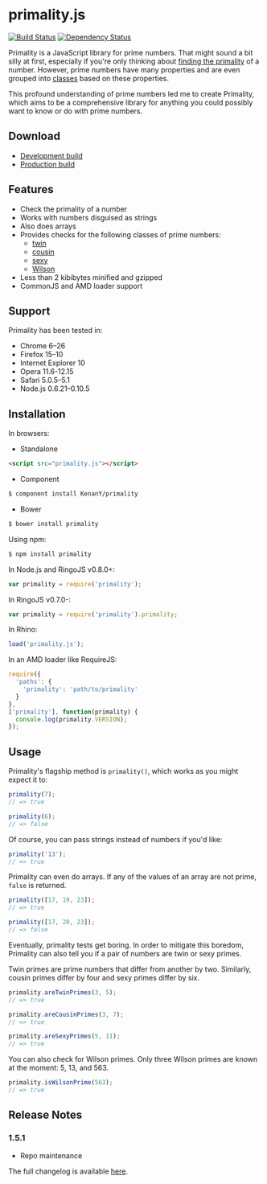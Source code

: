 # primality.js

[![Build Status](https://travis-ci.org/KenanY/primality.png)](https://travis-ci.org/KenanY/primality)
[![Dependency Status](https://gemnasium.com/KenanY/primality.png)](https://gemnasium.com/KenanY/primality)

Primality is a JavaScript library for prime numbers. That might sound a bit
silly at first, especially if you're only thinking about
[finding the primality](https://en.wikipedia.org/wiki/Primality_test) of a
number. However, prime numbers have many properties and are even grouped
into [classes](https://en.wikipedia.org/wiki/Template:Prime_number_classes)
based on these properties.

This profound understanding of prime numbers led me to create Primality, which
aims to be a comprehensive library for anything you could possibly want to know
or do with prime numbers.

## Download

  * [Development build](https://raw.github.com/KenanY/primality/1.5.1/dist/primality.js)
  * [Production build](https://raw.github.com/KenanY/primality/1.5.1/dist/primality.min.js)

## Features

  - Check the primality of a number
  - Works with numbers disguised as strings
  - Also does arrays
  - Provides checks for the following classes of prime numbers:
    - [twin](https://en.wikipedia.org/wiki/Twin_prime)
    - [cousin](https://en.wikipedia.org/wiki/Cousin_prime)
    - [sexy](https://en.wikipedia.org/wiki/Sexy_prime)
    - [Wilson](https://en.wikipedia.org/wiki/Wilson_prime)
  - Less than 2 kibibytes minified and gzipped
  - CommonJS and AMD loader support

## Support

Primality has been tested in:

  - Chrome 6–26
  - Firefox 15–10
  - Internet Explorer 10
  - Opera 11.6-12.15
  - Safari 5.0.5–5.1
  - Node.js 0.6.21–0.10.5

## Installation

In browsers:

- Standalone
``` html
<script src="primality.js"></script>
```

- Component
``` bash
$ component install KenanY/primality
```

- Bower
``` bash
$ bower install primality
```

Using npm:

``` bash
$ npm install primality
```

In Node.js and RingoJS v0.8.0+:

``` javascript
var primality = require('primality');
```

In RingoJS v0.7.0-:

``` javascript
var primality = require('primality').primality;
```

In Rhino:

``` javascript
load('primality.js');
```

In an AMD loader like RequireJS:

``` javascript
require({
  'paths': {
    'primality': 'path/to/primality'
  }
},
['primality'], function(primality) {
  console.log(primality.VERSION);
});
```

## Usage

Primality's flagship method is `primality()`, which works as you might expect it
to:

``` javascript
primality(7);
// => true

primality(6);
// => false
```

Of course, you can pass strings instead of numbers if you'd like:

``` javascript
primality('13');
// => true
```

Primality can even do arrays. If any of the values of an array are not prime,
`false` is returned.

``` javascript
primality([17, 19, 23]);
// => true

primality([17, 20, 23]);
// => false
```

Eventually, primality tests get boring. In order to mitigate this boredom,
Primality can also tell you if a pair of numbers are twin or sexy primes.

Twin primes are prime numbers that differ from another by two. Similarly, cousin
primes differ by four and sexy primes differ by six.

``` javascript
primality.areTwinPrimes(3, 5);
// => true

primality.areCousinPrimes(3, 7);
// => true

primality.areSexyPrimes(5, 11);
// => true
```

You can also check for Wilson primes. Only three Wilson primes are known at the
moment: 5, 13, and 563.

``` javascript
primality.isWilsonPrime(563);
// => true
```

## Release Notes

### 1.5.1

  - Repo maintenance

The full changelog is available [here](https://github.com/KenanY/primality/wiki/Changelog).